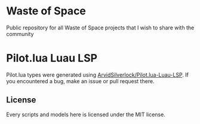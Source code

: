 # Waste of Space
Public repository for all Waste of Space projects that I wish to share with the community

# Pilot.lua Luau LSP
Pilot.lua types were generated using [ArvidSilverlock/Pilot.lua-Luau-LSP](https://github.com/ArvidSilverlock/Pilot.lua-Luau-LSP). If you encountered a bug, make an issue or pull request there.

## License
Every scripts and models here is licensed under the MIT license.
